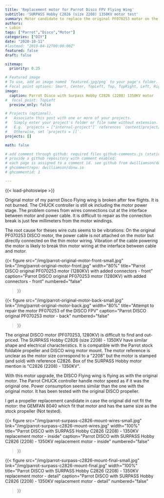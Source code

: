 ```yaml
---
title: 'Replacement motor for Parrot Disco FPV Flying Wing'
subtitle: 'SURPASS Hobby C2826 (size 2208) 1350KV motor test'
summary: Motor candidate to replace the original PF070253 motor on the Parrot Disco Flying Wing.
authors:
- Lubin
tags: ["Parrot","Disco","Motor"]
categories: ["DIY"]
date: "2020-10-11"
#lastmod: "2019-04-12T00:00:00Z"
featured: false
draft: false

sitemap:
  priority: 0.25

# Featured image
# To use, add an image named `featured.jpg/png` to your page's folder.
# Focal point options: Smart, Center, TopLeft, Top, TopRight, Left, Right, BottomLeft, Bottom, BottomRight
image:
  caption: Parrot Disco with Surpass Hobby C2826 (2208) 1350KV motor
#  focal_point: TopLeft
  preview_only: false

# Projects (optional).
#   Associate this post with one or more of your projects.
#   Simply enter your project's folder or file name without extension.
#   E.g. `projects = ["internal-project"]` references `content/project/deep-learning/index.md`.
#   Otherwise, set `projects = []`.
projects: []

math: false

# add comment through github: required files github-comments.js (static/js) and comments.html (partial)
# provide a github repository with comment enabled:
# each page is assigned to a comment id. see github from dwilliamson/donw.io
# ghcommentrepo: dwilliamson/donw.io
# ghcommentid: 1

---
```


<!-- Enable Photo Swipe + gallery features -->
{{< load-photoswipe >}}

Original motor of my parrot Disco Flying wing is broken after few flights. It is not burned. The CHUCK controller is still ok including the motor power stage. The problem comes from wires connections cut at the interface between motor and power cable. It is difficult to repair as the connection break is just few millimeters from the motor windings.

The root cause for theses wire cuts seems to be vibrations: On the original PF070253 DISCO motor, the power cable is not attached on the motor but directly connected on the thin motor wiring. Vibration of the cable powering the motor is likely to break thin motor wiring at the interface between cable and motor.

{{< figure 
src="/img/parrot-original-motor-front-small.jpg"
link="/img/parrot-original-motor-front.jpg"
width="80%"
title="Parrot DISCO original PF070253 motor (1280KV) with added connectors - front"
caption="Parrot DISCO original PF070253 motor (1280KV) with added connectors - front"
numbered="false"
>}}

{{< figure 
src="/img/parrot-original-motor-back-small.jpg"
link="/img/parrot-original-motor-back.jpg"
width="80%"
title="Attempt to repair the motor PF070253 of the DISCO FPV"
caption="Parrot DISCO original PF070253 motor - back"
numbered="false"
>}}

The original DISCO motor (PF070253, 1280KV) is difficult to find and out-priced. The SURPASS Hobby C2826 (size 2208) - 1350KV have similar shape and electrical characteristics. It is compatible  with the Parrot stock foldable propeller and DISCO wing motor mount. The motor reference is unclear as the motor size correspond to a "2208" but the motor is stamped (and sold) with reference C2826. Box of the SURPASS Hobby motor mention is "C2826 (2208) - 1350KV".

With this motor upgrade, the DISCO Flying wing is flying as with the original motor. The Parrot CHUCK controller handle motor speed as if it was the original one. Power consumption seems similar than the one with the original motor. It has been tested with the original DISCO propeller. 

I get a propeller replacement candidate in case the original did not fit the motor: the GEMFAN 8040 which fit that motor and has the same size as the stock propeller (Not tested).

{{< figure 
src="/img/parrot-surpass-c2826-mount-wires-small.jpg"
link="/img/parrot-surpass-c2826-mount-wires.jpg"
width="100%"
title="Parrot DISCO with SURPASS Hobby C2826 (2208) - 1350KV replacement motor - inside"
caption="Parrot DISCO with SURPASS Hobby C2826 (2208) - 1350KV replacement motor - inside"
numbered="false"
>}}

{{< figure 
src="/img/parrot-surpass-c2826-mount-final-small.jpg"
link="/img/parrot-surpass-c2826-mount-final.jpg"
width="100%"
title="Parrot DISCO with SURPASS Hobby C2826 (2208) - 1350KV replacement motor - detail"
caption="Parrot DISCO with SURPASS Hobby C2826 (2208) - 1350KV replacement motor - detail"
numbered="false"
>}}